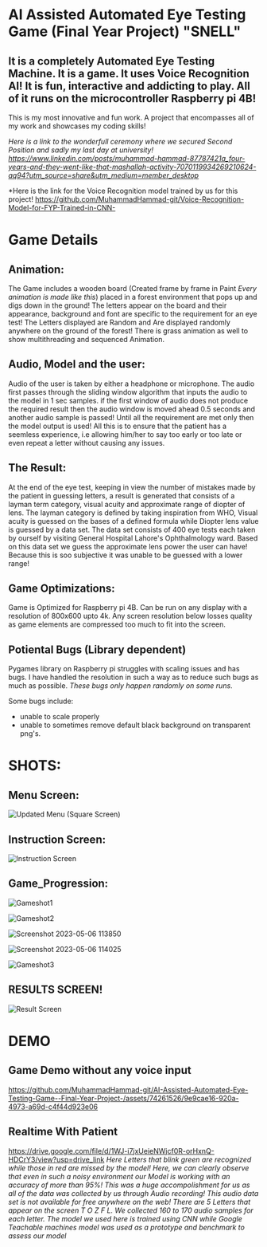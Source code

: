 # AI Assisted Automated Eye Testing Game (Final Year Project) "SNELL"
## It is a completely Automated Eye Testing Machine. It is a game. It uses Voice Recognition AI! It is fun, interactive and addicting to play. All of it runs on the microcontroller Raspberry pi 4B!
This is my most innovative and fun work. A project that encompasses all of my work and showcases my coding skills!

*Here is a link to the wonderfull ceremony where we secured Second Position and sadly my last day at university!
https://www.linkedin.com/posts/muhammad-hammad-87787421a_four-years-and-they-went-like-that-mashallah-activity-7070119934269210624-aq94?utm_source=share&utm_medium=member_desktop*

*Here is the link for the Voice Recognition model trained by us for this project!
https://github.com/MuhammadHammad-git/Voice-Recognition-Model-for-FYP-Trained-in-CNN-

# Game Details
## Animation:
The Game includes a wooden board (Created frame by frame in Paint *Every animation is made like this*) placed in a forest environment that pops up and digs down in the ground! The letters appear on the board and their appearance, background and font are specific to the requirement for an eye test! The Letters displayed are Random and Are displayed randomly anywhere on the ground of the forest!
There is grass animation as well to show multithreading and sequenced Animation.
## Audio, Model and the user:
Audio of the user is taken by either a headphone or microphone. The audio first passes through the sliding window algorithm that inputs the audio to the model in 1 sec samples. if the first window of audio does not produce the required result then the audio window is moved ahead 0.5 seconds and another audio sample is passed! Until all the requirement are met only then the model output is used! All this is to ensure that the patient has a seemless experience, i.e allowing him/her to say too early or too late or even repeat a letter without causing any issues.
## The Result:
At the end of the eye test, keeping in view the number of mistakes made by the patient in guessing letters, a result is generated that consists of a layman term category, visual acuity and approximate range of diopter of lens. The layman category is defined by taking inspiration from WHO, Visual acuity is guessed on the bases of a defined formula while Diopter lens value is guessed by a data set. The data set consists of 400 eye tests each taken by ourself by visiting General Hospital Lahore's Ophthalmology ward. Based on this data set we guess the approximate lens power the user can have! Because this is soo subjective it was unable to be guessed with a lower range!
## Game Optimizations:
Game is Optimized for Raspberry pi 4B. Can be run on any display with a resolution of 800x600 upto 4k. Any screen resolution below losses quality as game elements are compressed too much to fit into the screen. 
## Potiental Bugs (Library dependent)
Pygames library on Raspberry pi struggles with scaling issues and has bugs. I have handled the resolution in such a way as to reduce such bugs as much as possible. _These bugs only happen randomly on some runs_.

Some bugs include:
- unable to scale properly
- unable to sometimes remove default black background on transparent png's.

# SHOTS:

## Menu Screen:
![Updated Menu (Square Screen)](https://github.com/MuhammadHammad-git/AI-Assisted-Automated-Eye-Testing-Game--Final-Year-Project-/assets/74261526/cf8c9b5e-57ef-44d0-86c4-0b0290cc9ff5)
## Instruction Screen:
![Instruction Screen](https://github.com/MuhammadHammad-git/AI-Assisted-Automated-Eye-Testing-Game--Final-Year-Project-/assets/74261526/2528545c-5295-45e9-80b4-2b4e356642b6)

## Game_Progression:

![Gameshot1](https://github.com/MuhammadHammad-git/AI-Assisted-Automated-Eye-Testing-Game--Final-Year-Project-/assets/74261526/22350745-79e9-4a34-8587-99b22e9b39d1)

![Gameshot2](https://github.com/MuhammadHammad-git/AI-Assisted-Automated-Eye-Testing-Game--Final-Year-Project-/assets/74261526/3a5f3f44-8628-40c1-baee-06f380243c24)

![Screenshot 2023-05-06 113850](https://github.com/MuhammadHammad-git/AI-Assisted-Automated-Eye-Testing-Game--Final-Year-Project-/assets/74261526/8d144d37-1a4f-4e9d-a4aa-4cf887dadcce)

![Screenshot 2023-05-06 114025](https://github.com/MuhammadHammad-git/AI-Assisted-Automated-Eye-Testing-Game--Final-Year-Project-/assets/74261526/72f8cf69-1978-4795-9335-9621a9551929)

![Gameshot3](https://github.com/MuhammadHammad-git/AI-Assisted-Automated-Eye-Testing-Game--Final-Year-Project-/assets/74261526/e133b332-1bb9-4d3f-9b0f-505ecde0d827)

## RESULTS SCREEN!
![Result Screen](https://github.com/MuhammadHammad-git/AI-Assisted-Automated-Eye-Testing-Game--Final-Year-Project-/assets/74261526/7973c7bc-d5e9-4bd4-9594-f496e00fade3)


# DEMO

## Game Demo without any voice input
https://github.com/MuhammadHammad-git/AI-Assisted-Automated-Eye-Testing-Game--Final-Year-Project-/assets/74261526/9e9cae16-920a-4973-a69d-c4f44d923e06

## Realtime With Patient
https://drive.google.com/file/d/1WJ-i7jxUeieNWjcf0R-orHxnQ-HDCrY3/view?usp=drive_link
*Here Letters that blink green are recognized while those in red are missed by the model!
Here, we can clearly observe that even in such a noisy environment our Model is working with an accuracy of more than 95%!
This was a huge accompolishment for us as all of the data was collected by us through Audio recording! This audio data set is not available for free anywhere on the web!
There are 5 Letters that appear on the screen T O Z F L. We collected 160 to 170 audio samples for each letter.
The model we used here is trained using CNN while Google Teachable machines model was used as a prototype and benchmark to assess our model*
